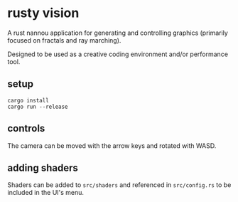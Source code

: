 # rusty vision

A rust nannou application for generating and controlling graphics (primarily focused on fractals and ray marching).

Designed to be used as a creative coding environment and/or performance tool.

## setup

```
cargo install
cargo run --release
```

## controls

The camera can be moved with the arrow keys and rotated with WASD.

## adding shaders

Shaders can be added to `src/shaders` and referenced in `src/config.rs` to be included in the UI's menu.
